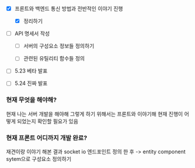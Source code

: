 - [x] 프론트와 백엔드 통신 방법과 전반적인 이야기 진행
	- [x] 정리하기 

- [ ] API 명세서 작성
	- [ ] 서버의 구성요소 정보들 정의하기 
	- [ ] 관련된 유틸리티 함수들 정의 


- [ ] 5.23 베타 발표
- [ ] 5.24 진짜 발표 


### 현재 무엇을 해야해?
현재 나는 서버 개발을 해야해 그렇게 하기 위해서는 프론트와 이야기해 현재 진행이 어떻게 되었는지 확인할 필요가 있음 


### 현재 프론트 어디까지 개발 완료?
재견이랑 이야기 해본 결과 
socket io 엔드포인트 정의 한 후 -> entity component sytem으로 구성요소 정의하기 